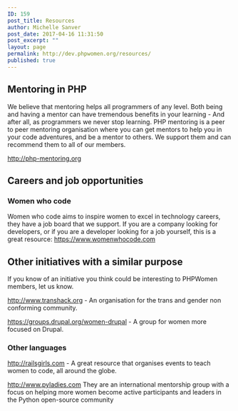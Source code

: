 ```yaml
---
ID: 159
post_title: Resources
author: Michelle Sanver
post_date: 2017-04-16 11:31:50
post_excerpt: ""
layout: page
permalink: http://dev.phpwomen.org/resources/
published: true
---
```

<h2>Mentoring in PHP</h2>
We believe that mentoring helps all programmers of any level. Both being and having a mentor can have tremendous benefits in your learning - And after all, as programmers we never stop learning. PHP mentoring is a peer to peer mentoring organisation where you can get mentors to help you in your code adventures, and be a mentor to others. We support them and can recommend them to all of our members.

<a href="http://php-mentoring.org">http://php-mentoring.org</a>
<h2>Careers and job opportunities</h2>
<h3>Women who code</h3>
Women who code aims to inspire women to excel in technology careers, they have a job board that we support. If you are a company looking for developers, or if you are a developer looking for a job yourself, this is a great resource: <a href="https://www.womenwhocode.com">https://www.womenwhocode.com</a>
<h2>Other initiatives with a similar purpose</h2>
If you know of an initiative you think could be interesting to PHPWomen members, let us know.

<a href="http://www.transhack.org">http://www.transhack.org</a> - An organisation for the trans and gender non conforming community.

<a href="https://groups.drupal.org/women-drupal">https://groups.drupal.org/women-drupal </a>- A group for women more focused on Drupal.
<h3>Other languages</h3>
<a href="http://railsgirls.com">http://railsgirls.com</a> - A great resource that organises events to teach women to code, all around the globe.

<a href="http://www.pyladies.com">http://www.pyladies.com</a> They are an international mentorship group with a focus on helping more women become active participants and leaders in the Python open-source community